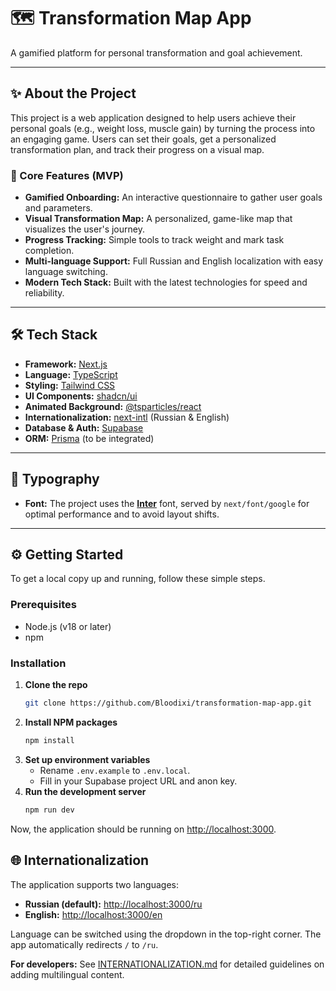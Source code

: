 # 🗺️ Transformation Map App

A gamified platform for personal transformation and goal achievement.

---

## ✨ About the Project

This project is a web application designed to help users achieve their personal goals (e.g., weight loss, muscle gain) by turning the process into an engaging game. Users can set their goals, get a personalized transformation plan, and track their progress on a visual map.

### 🚀 Core Features (MVP)

*   **Gamified Onboarding:** An interactive questionnaire to gather user goals and parameters.
*   **Visual Transformation Map:** A personalized, game-like map that visualizes the user's journey.
*   **Progress Tracking:** Simple tools to track weight and mark task completion.
*   **Multi-language Support:** Full Russian and English localization with easy language switching.
*   **Modern Tech Stack:** Built with the latest technologies for speed and reliability.

---

## 🛠️ Tech Stack

*   **Framework:** [Next.js](https://nextjs.org)
*   **Language:** [TypeScript](https://www.typescriptlang.org/)
*   **Styling:** [Tailwind CSS](https://tailwindcss.com)
*   **UI Components:** [shadcn/ui](https://ui.shadcn.com/)
*   **Animated Background:** [@tsparticles/react](https://particles.js.org/)
*   **Internationalization:** [next-intl](https://next-intl.dev/) (Russian & English)
*   **Database & Auth:** [Supabase](https://supabase.com)
*   **ORM:** [Prisma](https://www.prisma.io/) (to be integrated)

---

## 🎨 Typography

*   **Font:** The project uses the [**Inter**](https://fonts.google.com/specimen/Inter) font, served by `next/font/google` for optimal performance and to avoid layout shifts.

---

## ⚙️ Getting Started

To get a local copy up and running, follow these simple steps.

### Prerequisites

*   Node.js (v18 or later)
*   npm

### Installation

1.  **Clone the repo**
    ```sh
    git clone https://github.com/Bloodixi/transformation-map-app.git
    ```
2.  **Install NPM packages**
    ```sh
    npm install
    ```
3.  **Set up environment variables**
    *   Rename `.env.example` to `.env.local`.
    *   Fill in your Supabase project URL and anon key.
4.  **Run the development server**
    ```sh
    npm run dev
    ```

Now, the application should be running on [http://localhost:3000](http://localhost:3000).

## 🌐 Internationalization

The application supports two languages:
- **Russian (default):** [http://localhost:3000/ru](http://localhost:3000/ru)
- **English:** [http://localhost:3000/en](http://localhost:3000/en)

Language can be switched using the dropdown in the top-right corner. The app automatically redirects `/` to `/ru`.

**For developers:** See [INTERNATIONALIZATION.md](./INTERNATIONALIZATION.md) for detailed guidelines on adding multilingual content.